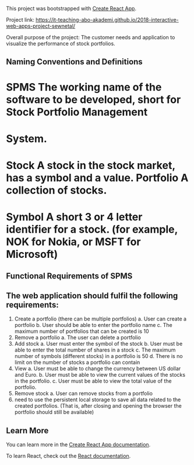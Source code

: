 This project was bootstrapped with [Create React App](https://github.com/facebook/create-react-app).

Project link: https://it-teaching-abo-akademi.github.io/2018-interactive-web-apps-project-sewnetal/

Overall purpose of the project:
The customer needs and application to visualize the performance of stock portfolios.
## Naming Conventions and Definitions
# SPMS The working name of the software to be developed, short for Stock Portfolio Management
# System.
# Stock A stock in the stock market, has a symbol and a value. Portfolio A collection of stocks.
# Symbol A short 3 or 4 letter identifier for a stock. (for example, NOK for Nokia, or MSFT for Microsoft)
## Functional Requirements of SPMS
## The web application should fulfil the following requirements:
1. Create a portfolio (there can be multiple portfolios) 
a. User can create a portfolio
b. User should be able to enter the portfolio name
c. The maximum number of portfolios that can be created is 10
2. Remove a portfolio 
a. The user can delete a portfolio
3. Add stock 
a. User must enter the symbol of the stock
b. User must be able to enter the total number of shares in a stock
c. The maximum number of symbols (different stocks) in a portfolio is 50
d. There is no limit on the number of stocks a portfolio can contain
4. View
a. User must be able to change the currency between US dollar and Euro.
b. User must be able to view the current values of the stocks in the portfolio.
c. User must be able to view the total value of the portfolio.
6. Remove stock 
a. User can remove stocks from a portfolio
7. need to use the persistent local storage to save all data related to the created portfolios.
(That is, after closing and opening the browser the portfolio should still be available) 
 


## Learn More

You can learn more in the [Create React App documentation](https://facebook.github.io/create-react-app/docs/getting-started).

To learn React, check out the [React documentation](https://reactjs.org/).
